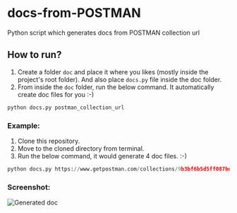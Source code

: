 # docs-from-POSTMAN
Python script which generates docs from POSTMAN collection url

## How to run?

1. Create a folder `doc` and place it where you likes (mostly inside the project's root folder). And also place `docs.py` file inside the doc folder.
2. From inside the `doc` folder, run the below command. It automatically create doc files for you :-)

````Python
python docs.py postman_collection_url
````
### Example:

1. Clone this repository.
2. Move to the cloned directory from terminal.
3. Run the below command, it would generate 4 doc files. :-)

````Python
python docs.py https://www.getpostman.com/collections/9b3bf6b5d5ff087bdb1d
````

### Screenshot:

![Generated doc](http://i.stack.imgur.com/fqwu3.png)
